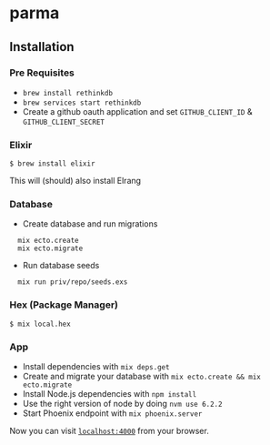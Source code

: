 # parma

## Installation
### Pre Requisites

* `brew install rethinkdb`
* `brew services start rethinkdb`
* Create a github oauth application and set `GITHUB_CLIENT_ID` & `GITHUB_CLIENT_SECRET`

### Elixir

  ```
  $ brew install elixir
  ```

This will (should) also install Elrang

### Database

  * Create database and run migrations

  ```
    mix ecto.create
    mix ecto.migrate
  ```

  * Run database seeds
  ```
    mix run priv/repo/seeds.exs
  ```

### Hex (Package Manager)

  ```
  $ mix local.hex
  ```

### App

  * Install dependencies with `mix deps.get`
  * Create and migrate your database with `mix ecto.create && mix ecto.migrate`
  * Install Node.js dependencies with `npm install`
  * Use the right version of node by doing `nvm use 6.2.2`
  * Start Phoenix endpoint with `mix phoenix.server`

Now you can visit [`localhost:4000`](http://localhost:4000) from your browser.

